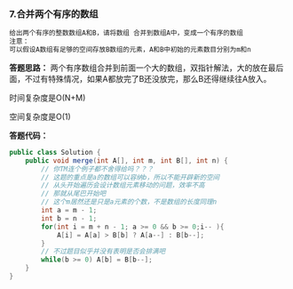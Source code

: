 ### 7.合并两个有序的数组

```java
给出两个有序的整数数组A和B，请将数组 合并到数组A中，变成一个有序的数组
注意：
可以假设A数组有足够的空间存放B数组的元素，A和B中初始的元素数目分别为m和n
```



**答题思路：** 两个有序数组合并到前面一个大的数组，双指针解法，大的放在最后面，不过有特殊情况，如果A都放完了B还没放完，那么B还得继续往A放入。

时间复杂度是O(N+M) 

空间复杂度是O(1)



**答题代码：** 

```java
public class Solution {
    public void merge(int A[], int m, int B[], int n) {
        // 你TM连个例子都不舍得给吗？？？
        // 这题的重点是a的数组可以容纳b，所以不能开辟新的空间
        // 从头开始遍历会设计数组元素移动的问题，效率不高
        // 那就从尾巴开始吧
        // 这个m居然还是只是a元素的个数，不是数组的长度同理n
        int a = m - 1;
        int b = n - 1;
        for(int i = m + n - 1; a >= 0 && b >= 0;i-- ){
            A[i] = A[a] > B[b] ? A[a--] : B[b--];
        }
        // 不过题目似乎并没有表明是否会排满吧
        while(b >= 0) A[b] = B[b--];
    }
}
```

